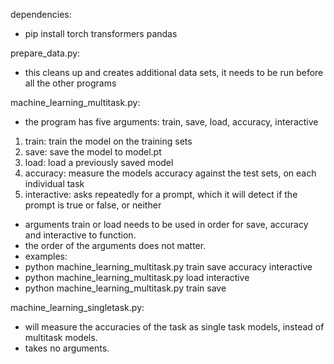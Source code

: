 dependencies:

- pip install torch transformers pandas

prepare_data.py:
  
- this cleans up and creates additional data sets, it needs to be run before all the other programs

machine_learning_multitask.py:

- the program has five arguments: train, save, load, accuracy, interactive
 1. train: train the model on the training sets
 2. save: save the model to model.pt
 3. load: load a previously saved model
 4. accuracy: measure the models accuracy against the test sets, on each individual task
 5. interactive: asks repeatedly for a prompt, which it will detect if the prompt is true or false, or neither

- arguments train or load needs to be used in order for save, accuracy and interactive to function.
- the order of the arguments does not matter.
- examples:
 - python machine_learning_multitask.py train save accuracy interactive
 - python machine_learning_multitask.py load interactive
 - python machine_learning_multitask.py train save
    
machine_learning_singletask.py:

- will measure the accuracies of the task as single task models, instead of multitask models.
- takes no arguments.